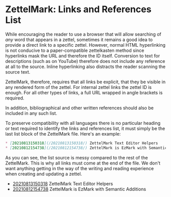 # ZettelMark: Links and References List

While encouraging the reader to use a browser that will allow searching
of *any* word that appears in a zettel, sometimes it remains a good idea
to provide a direct link to a specific zettel. However, normal HTML
hyperlinking is not conducive to a paper-compatible zettelkasten method
since hyperlinks mask the URL and therefore the ID itself. Conversion to
text for descriptions (such as on YouTube) therefore does not include
any reference at all to the source. Inline hyperlinking also distracts
the reader scanning the source text. 

ZettelMark, therefore, requires that all links be explicit, that they be
visible in any rendered form of the zettel. For internal zettel links
the zettel ID is enough. For all other types of links, a full URL
wrapped in angle brackets is required.

In addition, bibliographical and other written references should also be
included in any such list.

To preserve compatibility with all languages there is no particular
heading or text required to identify the links and references list, it
must simply be the last list block of the ZettelMark file. Here's an
example:

```markdown
* [20210813150318](/20210813150318/) ZettelMark Text Editor Helpers
* [20210812154738](/20210812154738/) ZettelMark is EzMark with Semantic Additions
```

As you can see, the list source is messy compared to the rest of the
ZettelMark. This is why all links must come at the end of the file. We
don't want anything getting in the way of the writing and reading
experience when creating and updating a zettel. 

* [20210813150318](/20210813150318/) ZettelMark Text Editor Helpers
* [20210812154738](/20210812154738/) ZettelMark is EzMark with Semantic Additions
